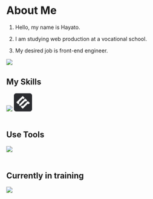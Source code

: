 # About Me

1. Hello, my name is Hayato.
   
2. I am studying web production at a vocational school.

3. My desired job is front-end engineer.

![](https://github-readme-stats.vercel.app/api/top-langs?username=morimo0804)

## My Skills

<img src="https://skillicons.dev/icons?i=html,css,js,sass,wordpress" />  <img src="https://raw.githubusercontent.com/morimo0804/morimo0804/main/assets/icon-black.png" alt="microCMS" width="48" height="48" /> <br /><br />

## Use Tools

<img src="https://skillicons.dev/icons?i=illustrator,photoshop,figma,vscode,github,vercel" />　<br /><br />

## Currently in training

<img src="https://skillicons.dev/icons?i=typescript,react,next" />　<br /><br />
